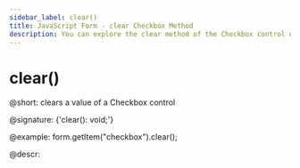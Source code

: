 ```yaml
---
sidebar_label: clear()
title: JavaScript Form - clear Checkbox Method 
description: You can explore the clear method of the Checkbox control of Form in the documentation of the DHTMLX JavaScript UI library. Browse developer guides and API reference, try out code examples and live demos, and download a free 30-day evaluation version of DHTMLX Suite.
---
```


# clear()

@short: clears a value of a Checkbox control

@signature: {'clear(): void;'}

@example:
form.getItem("checkbox").clear();

@descr:
